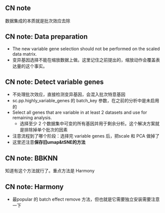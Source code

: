 ## CN note

数据集成的本质就是批次效应去除


## CN note: Data preparation

- The new variable gene selection should not be performed on the
scaled data matrix.
- 变异基因选择不能在缩放数据上做。这里记住之前提出的，缩放动作会覆盖表达量的这个事实。

## CN note: Detect variable genes

- 不处理批次效应，直接检测变异基因，会混入批次特意基因
- sc.pp.highly_variable_genes 的 batch_key 参数，在之前的分析中是未启用的
- Select all genes that are variable in at least 2 datasets and use for remaining analysis.
    - 选择至少 2 个数据集中可变的所有基因并用于剩余分析。这个解决方案就是排除掉单个批次的因素
- 注意流程到了哪个阶段：选择完 variable genes 后，把scale 和 PCA 做掉了
- 这里还注意**保存旧umap&tSNE的方法**


## CN note: BBKNN 

知道有这个方法就行了。重点方法是 Harmony


## CN note: Harmony

- 最popular 的 batch effect remove 方法，但也就是它需要独立安装需要注意一下

